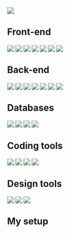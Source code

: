 <img src="https://github.com/VG9wb2dyYXBoeSBEaWdpdGFs/VG9wb2dyYXBoeSBEaWdpdGFs/blob/master/github-test-image.png"/>

## Front-end
<img align="left"  src="https://img.shields.io/badge/Flutter-%2302569B.svg?style=for-the-badge&logo=Flutter&logoColor=white" />
<img align="left"  src="https://img.shields.io/badge/vuejs-%2335495e.svg?style=for-the-badge&logo=vuedotjs&logoColor=%234FC08D" />
<img align="left"  src="https://img.shields.io/badge/Nuxt-002E3B?style=for-the-badge&logo=nuxtdotjs&logoColor=#00DC82" />
<img align="left"  src="https://img.shields.io/badge/tailwindcss-%2338B2AC.svg?style=for-the-badge&logo=tailwind-css&logoColor=white" />
<img align="left"  src="https://img.shields.io/badge/Next-black?style=for-the-badge&logo=next.js&logoColor=white" />
<img align="left"  src="https://img.shields.io/badge/threejs-black?style=for-the-badge&logo=three.js&logoColor=white" />
<img align=""  src="https://img.shields.io/badge/typescript-%23007ACC.svg?style=for-the-badge&logo=typescript&logoColor=white" />

## Back-end
<img align="left"  src="https://img.shields.io/badge/node.js-6DA55F?style=for-the-badge&logo=node.js&logoColor=white" />
<img align="left"  src="https://img.shields.io/badge/nestjs-%23E0234E.svg?style=for-the-badge&logo=nestjs&logoColor=white" />
<img align="left"  src="https://img.shields.io/badge/dart-%230175C2.svg?style=for-the-badge&logo=dart&logoColor=white" />
<img align="left"  src="https://img.shields.io/badge/go-%2300ADD8.svg?style=for-the-badge&logo=go&logoColor=white" />
<img align="left"  src="https://img.shields.io/badge/docker-%230db7ed.svg?style=for-the-badge&logo=docker&logoColor=white" />
<img align="left"  src="https://img.shields.io/badge/typescript-%23007ACC.svg?style=for-the-badge&logo=typescript&logoColor=white" />
<img align=""  src="https://img.shields.io/badge/nginx-%23009639.svg?style=for-the-badge&logo=nginx&logoColor=white)" />

## Databases
<img align="left"  src="https://img.shields.io/badge/MongoDB-%234ea94b.svg?style=for-the-badge&logo=mongodb&logoColor=white" />
<img align="left"  src="https://img.shields.io/badge/Realm-39477F?style=for-the-badge&logo=realm&logoColor=white" />
<img align="left"  src="https://img.shields.io/badge/postgres-%23316192.svg?style=for-the-badge&logo=postgresql&logoColor=white" />
<img align=""  src="https://img.shields.io/badge/Cockroach%20Labs-6933FF?style=for-the-badge&logo=Cockroach%20Labs&logoColor=white" />

## Coding tools
<img align="left"  src="https://img.shields.io/badge/Insomnia-black?style=for-the-badge&logo=insomnia&logoColor=5849BE)" />
<img align="left"  src="https://img.shields.io/badge/Visual%20Studio%20Code-0078d7.svg?style=for-the-badge&logo=visual-studio-code&logoColor=white" />
<img align="left"  src="https://img.shields.io/badge/Xcode-007ACC?style=for-the-badge&logo=Xcode&logoColor=white" />
<img align=""  src="https://img.shields.io/badge/Android%20Studio-3DDC84.svg?style=for-the-badge&logo=android-studio&logoColor=white" />

## Design tools
<img align="left"  src="https://img.shields.io/badge/affinity%20desginer-%231B72BE.svg?style=for-the-badge&logo=affinity-designer&logoColor=white" />
<img align="left"  src="https://img.shields.io/badge/affinityphoto-%237E4DD2.svg?style=for-the-badge&logo=affinity-photo&logoColor=white" />
<img align=""  src="https://img.shields.io/badge/figma-%23F24E1E.svg?style=for-the-badge&logo=figma&logoColor=white" />

## My setup


<!-- <img align="left"  src="" />
 -->










